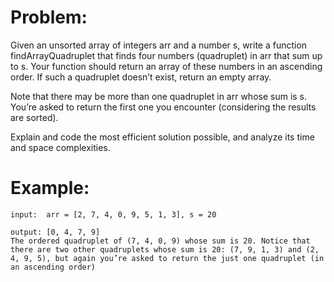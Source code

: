# Problem:

Given an unsorted array of integers arr and a number s, write a function findArrayQuadruplet that finds four numbers (quadruplet) in arr that sum up to s. Your function should return an array of these numbers in an ascending order. If such a quadruplet doesn’t exist, return an empty array.

Note that there may be more than one quadruplet in arr whose sum is s. You’re asked to return the first one you encounter (considering the results are sorted).

Explain and code the most efficient solution possible, and analyze its time and space complexities.

# Example:

```
input:  arr = [2, 7, 4, 0, 9, 5, 1, 3], s = 20

output: [0, 4, 7, 9] 
The ordered quadruplet of (7, 4, 0, 9) whose sum is 20. Notice that there are two other quadruplets whose sum is 20: (7, 9, 1, 3) and (2, 4, 9, 5), but again you’re asked to return the just one quadruplet (in an ascending order)
```
